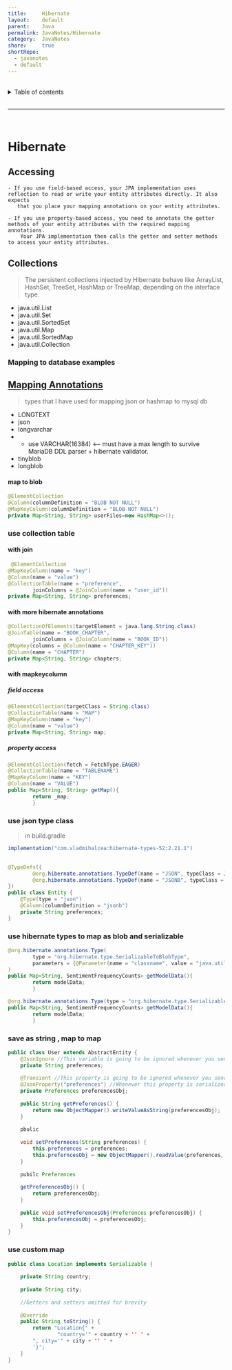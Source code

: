 ```yaml
---
title:     Hibernate        
layout:    default        
parent:    Java        
permalink: JavaNotes/Hibernate        
category:  JavaNotes        
share:     true        
shortRepo:        
  - javanotes        
  - default          
---
```



<br/>        

<details markdown="block">              
<summary>              
Table of contents              
</summary>              
{: .text-delta }              
1. TOC              
{:toc}              
</details>              

<br/>              

***              

<br/>              

# Hibernate

## Accessing

```        
- If you use field-based access, your JPA implementation uses reflection to read or write your entity attributes directly. It also expects         
   that you place your mapping annotations on your entity attributes.        
        
- If you use property-based access, you need to annotate the getter methods of your entity attributes with the required mapping annotations.         
    Your JPA implementation then calls the getter and setter methods to access your entity attributes.        
```        

## Collections

> The persistent collections injected by Hibernate behave like ArrayList, HashSet, TreeSet, HashMap or TreeMap, depending on the interface type.

- java.util.List
- java.util.Set
- java.util.SortedSet
- java.util.Map
- java.util.SortedMap
- java.util.Collection

### Mapping to database examples

## [Mapping Annotations](https://docs.jboss.org/hibernate/orm/current/userguide/html_single/Hibernate_User_Guide.html#annotations)

> types that I have used for mapping json or hashmap to mysql db

- LONGTEXT
- json
- longvarchar
-
    - use VARCHAR(16384) <-- must have a max length to survive MariaDB DDL parser + hibernate validator.
- tinyblob
- longblob

#### map to blob

```java        
@ElementCollection        
@Column(columnDefinition = "BLOB NOT NULL")        
@MapKeyColumn(columnDefinition = "BLOB NOT NULL")        
private Map<String, String> userFiles=new HashMap<>();        
```        

### use collection table

#### with join

```java        
 @ElementCollection        
@MapKeyColumn(name = "key")        
@Column(name = "value")        
@CollectionTable(name = "preference",        
        joinColumns = @JoinColumn(name = "user_id"))        
private Map<String, String> preferences;        
```        

#### with more hibernate annotations

```java        
@CollectionOfElements(targetElement = java.lang.String.class)        
@JoinTable(name = "BOOK_CHAPTER",        
        joinColumns = @JoinColumn(name = "BOOK_ID"))        
@MapKey(columns = @Column(name = "CHAPTER_KEY"))        
@Column(name = "CHAPTER")        
private Map<String, String> chapters;        
```        

#### with mapkeycolumn

##### field access

 ```java        
@ElementCollection(targetClass = String.class)        
@CollectionTable(name = "MAP")        
@MapKeyColumn(name = "key")        
@Column(name = "value")        
private Map<String, String> map;        
```        

##### property access

```java        
@ElementCollection(fetch = FetchType.EAGER)        
@CollectionTable(name = "TABLENAME")        
@MapKeyColumn(name = "KEY")        
@Column(name = "VALUE")        
public Map<String, String> getMap(){        
        return _map;        
        }        
```        

### use json type class

> in build.gradle

```groovy        
implementation("com.vladmihalcea:hibernate-types-52:2.21.1")        
```        

```java        
        
@TypeDefs({        
        @org.hibernate.annotations.TypeDef(name = "JSON", typeClass = JsonBlobType.class),        
        @org.hibernate.annotations.TypeDef(name = "JSONB", typeClass = JsonBinaryType.class)        
})        
public class Entity {        
    @Type(type = "json")        
    @Column(columnDefinition = "jsonb")        
    private String preferences;        
}        
```        

### use hibernate types to map as blob and serializable

```java        
@org.hibernate.annotations.Type(        
        type = "org.hibernate.type.SerializableToBlobType",        
        parameters = {@Parameter(name = "classname", value = "java.util.HashMap")}        
)        
public Map<String, SentimentFrequencyCounts> getModelData(){        
        return modelData;        
        }        
```        

```java        
@org.hibernate.annotations.Type(type = "org.hibernate.type.SerializableType")        
public Map<String, SentimentFrequencyCounts> getModelData(){        
        return modelData;        
        }        
```        

### save as string , map to map

```java        
public class User extends AbstractEntity {        
    @JsonIgnore //This variable is going to be ignored whenever you send data to a client(ie. web browser)        
    private String preferences;        
        
    @Transient //This property is going to be ignored whenever you send data to the database        
    @JsonProperty("preferences") //Whenever this property is serialized to the client, it is going to be named "perferences" instead "preferencesObj"        
    private Preferences preferencesObj;        
        
    public String getPreferences() {        
        return new ObjectMapper().writeValueAsString(preferencesObj);        
    }        
        
    pbulic        
        
    void setPreferneces(String preferences) {        
        this.preferences = preferences;        
        this.preferncesObj = new ObjectMapper().readValue(preferences, Preferences.class);        
    }        
        
    pubilc Preferences        
        
    getPreferencesObj() {        
        return preferencesObj;        
    }        
        
    public void setPreferencesObj(Preferences preferencesObj) {        
        this.preferencesObj = preferencesObj;        
    }        
}        
```        

### use custom map

```java        
public class Location implements Serializable {        
        
    private String country;        
        
    private String city;        
        
    //Getters and setters omitted for brevity        
        
    @Override        
    public String toString() {        
        return "Location{" +        
                "country='" + country + '' ' +        
        ", city='" + city + '' ' +        
        '}';        
    }        
}        
```